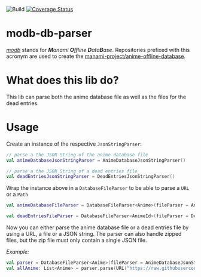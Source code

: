 ![Build](https://github.com/manami-project/modb-db-parser/workflows/Build/badge.svg) [![Coverage Status](https://coveralls.io/repos/github/manami-project/modb-db-parser/badge.svg)](https://coveralls.io/github/manami-project/modb-db-parser)
# modb-db-parser
_[modb](https://github.com/manami-project?tab=repositories&q=modb&type=source)_ stands for _**M**anami **O**ffline **D**ata**B**ase_. Repositories prefixed with this acronym are used to create the [manami-project/anime-offline-database](https://github.com/manami-project/anime-offline-database).

# What does this lib do?
This lib can parse both the anime database file as well as the files for the dead entries.
 
# Usage

Create an instance of the respective `JsonStringParser`:

```kotlin
// parse a the JSON String of the anime database file
val animeDatabaseJsonStringParser = AnimeDatabaseJsonStringParser()

// parse a the JSON String of a dead entries file
val deadEntriesJsonStringParser = DeadEntriesJsonStringParser()
```

Wrap the instance above in a `DatabaseFileParser` to be able to parse a `URL` or a `Path`

```kotlin
val animeDatabaseFileParser = DatabaseFileParser<Anime>(fileParser = AnimeDatabaseJsonStringParser())

val deadEntriesFileParser = DatabaseFileParser<AnimeId>(fileParser = DeadEntriesJsonStringParser())
```

Now you can either parse the anime database file or a dead entries file by using a URL, a file or a JSON string.
The parser can also handle zipped files, but the zip file must only contain a single JSON file.

*Example:*

```kotlin
val parser = DatabaseFileParser<Anime>(fileParser = AnimeDatabaseJsonStringParser())
val allAnime: List<Anime> = parser.parse(URL("https://raw.githubusercontent.com/manami-project/anime-offline-database/master/anime-offline-database.json"))
```